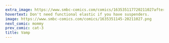 ```yaml
---
extra_image: https://www.smbc-comics.com/comics/163535117720211027after.png
hovertext: Don't need functional elastic if you have suspenders.
image: https://www.smbc-comics.com/comics/1635351145-20211027.png
next_comic: mommy
prev_comic: cat-3
title: Vamp
---
```


